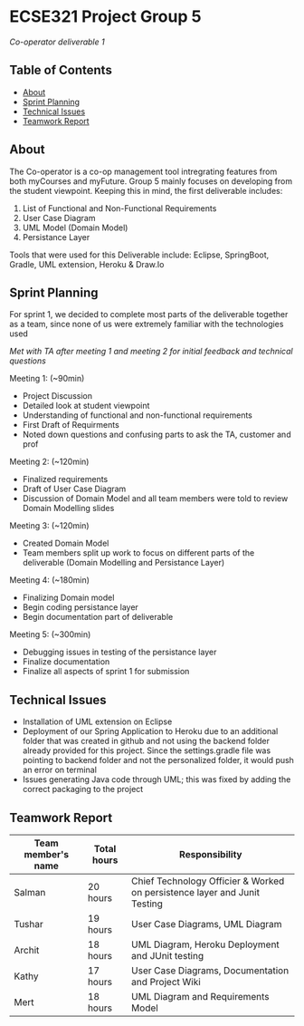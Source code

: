 # ECSE321 Project Group 5
*Co-operator deliverable 1* 

## Table of Contents
* [About](#about)
* [Sprint Planning](#sprint-planning)
* [Technical Issues](#technical-issues)
* [Teamwork Report](#teamwork-report)

## About
The Co-operator is a co-op management tool intregrating features from both myCourses and myFuture. Group 5 mainly focuses on developing from the student viewpoint. Keeping this in mind, the first deliverable includes: 

1. List of Functional and Non-Functional Requirements
2. User Case Diagram
3. UML Model (Domain Model)
4. Persistance Layer

Tools that were used for this Deliverable include: Eclipse, SpringBoot, Gradle, UML extension, Heroku & Draw.Io

## Sprint Planning
For sprint 1, we decided to complete most parts of the deliverable together as a team, since none of us were extremely familiar with the technologies used

*Met with TA after meeting 1 and meeting 2 for initial feedback and technical questions*

Meeting 1: (~90min)
- Project Discussion
- Detailed look at student viewpoint
- Understanding of functional and non-functional requirements
- First Draft of Requirments
- Noted down questions and confusing parts to ask the TA, customer and prof

Meeting 2: (~120min)
- Finalized requirements
- Draft of User Case Diagram
- Discussion of Domain Model and all team members were told to review Domain Modelling slides

Meeting 3: (~120min)
- Created Domain Model
- Team members split up work to focus on different parts of the deliverable (Domain Modelling and Persistance Layer)

Meeting 4: (~180min)
- Finalizing Domain model
- Begin coding persistance layer
- Begin documentation part of deliverable

Meeting 5: (~300min)
- Debugging issues in testing of the persistance layer 
- Finalize documentation
- Finalize all aspects of sprint 1 for submission

## Technical Issues
- Installation of UML extension on Eclipse
- Deployment of our Spring Application to Heroku due to an additional folder that was created in github and not using the backend folder     already provided for this project. Since the settings.gradle file was pointing to backend folder and not the personalized folder, it       would push an error on terminal
- Issues generating Java code through UML; this was fixed by adding the correct packaging to the project

## Teamwork Report

|Team member's name|Total hours|Responsibility          |
|------------------|-----------|----------------------- |
|Salman            |   20 hours|Chief Technology Officier & Worked on persistence layer and Junit Testing
|Tushar            |   19 hours|User Case Diagrams, UML Diagram |
|Archit            |   18 hours|UML Diagram, Heroku Deployment and JUnit testing         |
|Kathy             |   17 hours|User Case Diagrams, Documentation and Project Wiki        |
|Mert              |   18 hours|UML Diagram and Requirements Model                        |


